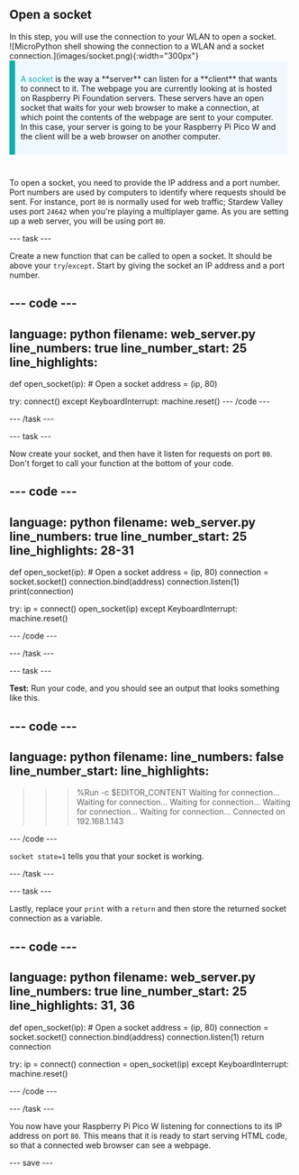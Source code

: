 ## Open a socket

<div style="display: flex; flex-wrap: wrap">
<div style="flex-basis: 200px; flex-grow: 1; margin-right: 15px;">
In this step, you will use the connection to your WLAN to open a socket.
</div>
<div>
![MicroPython shell showing the connection to a WLAN and a socket connection.](images/socket.png){:width="300px"}
</div>
</div>

<div style="display: flex; flex-wrap: wrap">
<div style="flex-basis: 200px; flex-grow: 1; margin-right: 10px;">
<div style="border-left: solid; border-width:10px; border-color: #0faeb0; background-color: aliceblue; padding: 10px; display:flex; margin-bottom: 27px;"><p><span style="color: #0faeb0">A socket</span> is the way a **server** can listen for a **client** that wants to connect to it. The webpage you are currently looking at is hosted on Raspberry Pi Foundation servers. These servers have an open socket that waits for your web browser to make a connection, at which point the contents of the webpage are sent to your computer. In this case, your server is going to be your Raspberry Pi Pico W and the client will be a web browser on another computer.</p>
</div>
</div>
</div>

To open a socket, you need to provide the IP address and a port number. Port numbers are used by computers to identify where requests should be sent. For instance, port `80` is normally used for web traffic; Stardew Valley uses port `24642` when you're playing a multiplayer game. As you are setting up a web server, you will be using port `80`.

\--- task ---

Create a new function that can be called to open a socket. It should be above your `try`/`except`. Start by giving the socket an IP address and a port number.

## --- code ---

language: python
filename: web_server.py
line_numbers: true
line_number_start: 25
line_highlights:
-------------------------------------

def open_socket(ip):
\# Open a socket
address = (ip, 80)

try:
connect()
except KeyboardInterrupt:
machine.reset()
\--- /code ---

\--- /task ---

\--- task ---

Now create your socket, and then have it listen for requests on port `80`. Don't forget to call your function at the bottom of your code.

## --- code ---

language: python
filename: web_server.py
line_numbers: true
line_number_start: 25
line_highlights: 28-31
-------------------------------------------

def open_socket(ip):
\# Open a socket
address = (ip, 80)
connection = socket.socket()
connection.bind(address)
connection.listen(1)
print(connection)

try:
ip = connect()
open_socket(ip)
except KeyboardInterrupt:
machine.reset()

\--- /code ---

\--- /task ---

\--- task ---

**Test:** Run your code, and you should see an output that looks something like this.

## --- code ---

language: python
filename:
line_numbers: false
line_number_start:
line_highlights:
-------------------------------------

> > > %Run -c $EDITOR_CONTENT
> > > Waiting for connection...
> > > Waiting for connection...
> > > Waiting for connection...
> > > Waiting for connection...
> > > Waiting for connection...
> > > Connected on 192.168.1.143
> > >
> > > <socket state=1 timeout=-1 incoming=0 off=0>

\--- /code ---

`socket state=1` tells you that your socket is working.

\--- /task ---

\--- task ---

Lastly, replace your `print` with a `return` and then store the returned socket connection as a variable.

## --- code ---

language: python
filename: web_server.py
line_numbers: true
line_number_start: 25
line_highlights: 31, 36
--------------------------------------------

def open_socket(ip):
\# Open a socket
address = (ip, 80)
connection = socket.socket()
connection.bind(address)
connection.listen(1)
return connection

try:
ip = connect()
connection = open_socket(ip)
except KeyboardInterrupt:
machine.reset()

\--- /code ---

\--- /task ---

You now have your Raspberry Pi Pico W listening for connections to its IP address on port `80`. This means that it is ready to start serving HTML code, so that a connected web browser can see a webpage.

\--- save ---
